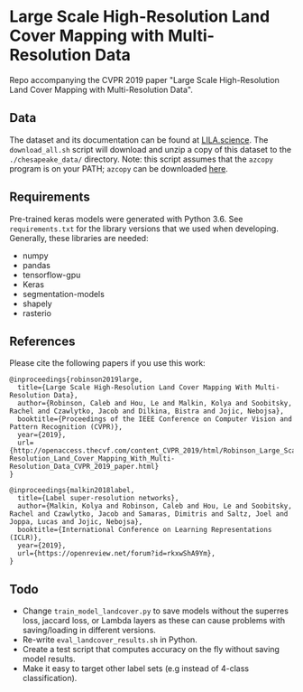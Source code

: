 # Large Scale High-Resolution Land Cover Mapping with Multi-Resolution Data

Repo accompanying the CVPR 2019 paper "Large Scale High-Resolution Land Cover Mapping with Multi-Resolution Data".


## Data

The dataset and its documentation can be found at [LILA.science](http://lila.science/datasets/chesapeakelandcover). The `download_all.sh` script will download and unzip a copy of this dataset to the `./chesapeake_data/` directory. Note: this script assumes that the `azcopy` program is on your PATH; `azcopy` can be downloaded [here](https://docs.microsoft.com/en-us/azure/storage/common/storage-use-azcopy-v10).

## Requirements

Pre-trained keras models were generated with Python 3.6. See `requirements.txt` for the library versions that we used when developing. Generally, these libraries are needed:

- numpy
- pandas
- tensorflow-gpu
- Keras
- segmentation-models
- shapely
- rasterio

## References

Please cite the following papers if you use this work:

```
@inproceedings{robinson2019large,
  title={Large Scale High-Resolution Land Cover Mapping With Multi-Resolution Data},
  author={Robinson, Caleb and Hou, Le and Malkin, Kolya and Soobitsky, Rachel and Czawlytko, Jacob and Dilkina, Bistra and Jojic, Nebojsa},
  booktitle={Proceedings of the IEEE Conference on Computer Vision and Pattern Recognition (CVPR)},
  year={2019},
  url={http://openaccess.thecvf.com/content_CVPR_2019/html/Robinson_Large_Scale_High-Resolution_Land_Cover_Mapping_With_Multi-Resolution_Data_CVPR_2019_paper.html}
}

@inproceedings{malkin2018label,
  title={Label super-resolution networks},
  author={Malkin, Kolya and Robinson, Caleb and Hou, Le and Soobitsky, Rachel and Czawlytko, Jacob and Samaras, Dimitris and Saltz, Joel and Joppa, Lucas and Jojic, Nebojsa},
  booktitle={International Conference on Learning Representations (ICLR)},
  year={2019},
  url={https://openreview.net/forum?id=rkxwShA9Ym},
}
```

## Todo

- Change `train_model_landcover.py` to save models without the superres loss, jaccard loss, or Lambda layers as these can cause problems with saving/loading in different versions.
- Re-write `eval_landcover_results.sh` in Python.
- Create a test script that computes accuracy on the fly without saving model results.
- Make it easy to target other label sets (e.g instead of 4-class classification).